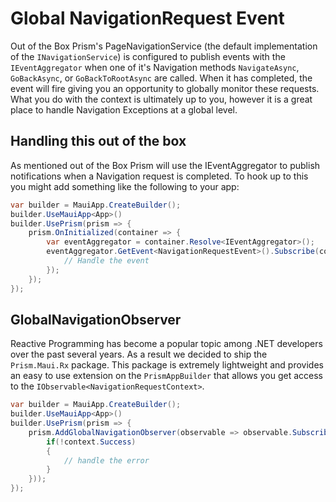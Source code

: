 # Global NavigationRequest Event

Out of the Box Prism's PageNavigationService (the default implementation of the `INavigationService`) is configured to publish events with the `IEventAggregator` when one of it's Navigation methods `NavigateAsync`, `GoBackAsync`, or `GoBackToRootAsync` are called. When it has completed, the event will fire giving you an opportunity to globally monitor these requests. What you do with the context is ultimately up to you, however it is a great place to handle Navigation Exceptions at a global level.

## Handling this out of the box

As mentioned out of the Box Prism will use the IEventAggregator to publish notifications when a Navigation request is completed. To hook up to this you might add something like the following to your app:

```cs
var builder = MauiApp.CreateBuilder();
builder.UseMauiApp<App>()
builder.UsePrism(prism => {
    prism.OnInitialized(container => {
        var eventAggregator = container.Resolve<IEventAggregator>();
        eventAggregator.GetEvent<NavigationRequestEvent>().Subscribe(context => {
            // Handle the event
        });
    });
});
```

## GlobalNavigationObserver

Reactive Programming has become a popular topic among .NET developers over the past several years. As a result we decided to ship the `Prism.Maui.Rx` package. This package is extremely lightweight and provides an easy to use extension on the `PrismAppBuilder` that allows you get access to the `IObservable<NavigationRequestContext>`.

```cs
var builder = MauiApp.CreateBuilder();
builder.UseMauiApp<App>()
builder.UsePrism(prism => {
    prism.AddGlobalNavigationObserver(observable => observable.Subscribe(context => {
        if(!context.Success)
        {
            // handle the error
        }
    }));
});
```
